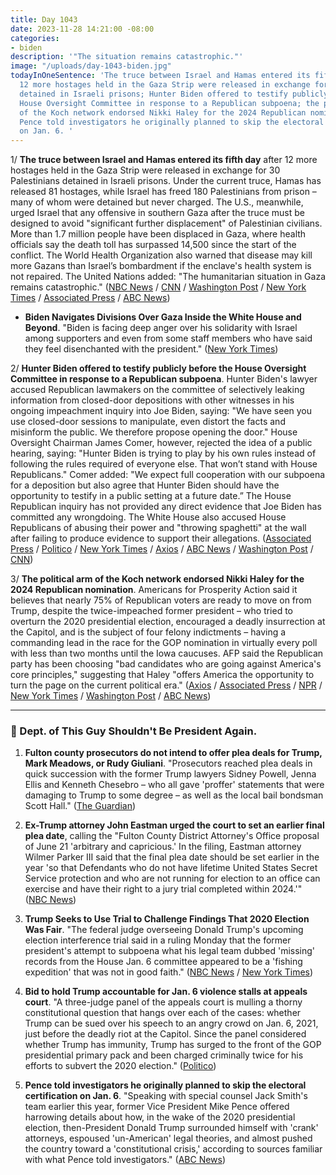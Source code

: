 ```yaml
---
title: Day 1043
date: 2023-11-28 14:21:00 -08:00
categories:
- biden
description: '"The situation remains catastrophic."'
image: "/uploads/day-1043-biden.jpg"
todayInOneSentence: 'The truce between Israel and Hamas entered its fifth day after
  12 more hostages held in the Gaza Strip were released in exchange for 30 Palestinians
  detained in Israeli prisons; Hunter Biden offered to testify publicly before the
  House Oversight Committee in response to a Republican subpoena; the political arm
  of the Koch network endorsed Nikki Haley for the 2024 Republican nomination; and
  Pence told investigators he originally planned to skip the electoral certification
  on Jan. 6. '
---
```


1/ **The truce between Israel and Hamas entered its fifth day** after 12 more hostages held in the Gaza Strip were released in exchange for 30 Palestinians detained in Israeli prisons. Under the current truce, Hamas has released 81 hostages, while Israel has freed 180 Palestinians from prison – many of whom were detained but never charged. The U.S., meanwhile, urged Israel that any offensive in southern Gaza after the truce must be designed to avoid "significant further displacement" of Palestinian civilians. More than 1.7 million people have been displaced in Gaza, where health officials say the death toll has surpassed 14,500 since the start of the conflict. The World Health Organization also warned that disease may kill more Gazans than Israel’s bombardment if the enclave's health system is not repaired. The United Nations added: "The humanitarian situation in Gaza remains catastrophic." ([NBC News](https://www.nbcnews.com/news/world/live-blog/israel-hamas-war-live-updates-rcna126940) / [CNN](https://www.cnn.com/middleeast/live-news/israel-hamas-war-gaza-news-11-28-23/index.html) / [Washington Post](https://www.washingtonpost.com/world/2023/11/28/israel-hamas-war-news-gaza-hostages-palestine/) / [New York Times](https://www.nytimes.com/live/2023/11/28/world/israel-hamas-gaza-war-news) / [Associated Press](https://apnews.com/article/israel-hamas-war-live-updates-11-28-2023-d11ff273b41ac9fcb37cf8d043e802dd) / [ABC News](https://abcnews.go.com/International/live-updates/israel-gaza-hostage-release-deal?id=105171244))

* **Biden Navigates Divisions Over Gaza Inside the White House and Beyond**. "Biden is facing deep anger over his solidarity with Israel among supporters and even from some staff members who have said they feel disenchanted with the president." ([New York Times](https://www.nytimes.com/2023/11/28/us/politics/biden-israel-hamas-divisions.html))

2/ **Hunter Biden offered to testify publicly before the House Oversight Committee in response to a Republican subpoena**. Hunter Biden's lawyer accused Republican lawmakers on the committee of selectively leaking information from closed-door depositions with other witnesses in his ongoing impeachment inquiry into Joe Biden, saying: "We have seen you use closed-door sessions to manipulate, even distort the facts and misinform the public. We therefore propose opening the door." House Oversight Chairman James Comer, however, rejected the idea of a public hearing, saying: "Hunter Biden is trying to play by his own rules instead of following the rules required of everyone else. That won’t stand with House Republicans." Comer added: "We expect full cooperation with our subpoena for a deposition but also agree that Hunter Biden should have the opportunity to testify in a public setting at a future date.” The House Republican inquiry has not provided any direct evidence that Joe Biden has committed any wrongdoing. The White House also accused House Republicans of abusing their power and "throwing spaghetti" at the wall after failing to produce evidence to support their allegations. ([Associated Press](https://apnews.com/article/hunter-biden-congress-republicans-investigation-subpoena-55f869ddca927941ee3b1659bed2214c) / [Politico](https://www.politico.com/live-updates/2023/11/28/congress/comer-shuts-down-hunter-biden-ask-00128851) / [New York Times](https://www.nytimes.com/2023/11/28/us/politics/hunter-biden-house-testify.html) / [Axios](https://www.axios.com/2023/11/28/hunter-biden-testify-house-oversight-republicans) / [ABC News](https://abcnews.go.com/Politics/hunter-biden-agrees-house-oversight-committee-public-lawyer/story?id=105204747) / [Washington Post](https://www.washingtonpost.com/politics/2023/11/28/hunter-biden-willing-public-testimony/) / [CNN](https://www.cnn.com/2023/11/28/politics/hunter-biden-house-oversight-committee/))

3/ **The political arm of the Koch network endorsed Nikki Haley for the 2024 Republican nomination**. Americans for Prosperity Action said it believes that nearly 75% of Republican voters are ready to move on from Trump, despite the twice-impeached former president – who tried to overturn the 2020 presidential election, encouraged a deadly insurrection at the Capitol, and is the subject of four felony indictments – having a commanding lead in the race for the GOP nomination in virtually every poll with less than two months until the Iowa caucuses. AFP said the Republican party has been choosing "bad candidates who are going against America's core principles," suggesting that Haley "offers America the opportunity to turn the page on the current political era." ([Axios](https://www.axios.com/2023/11/28/nikki-haley-koch-endorsement-2024-gop-primary) / [Associated Press](https://apnews.com/article/nikki-haley-koch-network-endorsement-desantis-trump-938d932aaf2b9b299c32b4d736aaade4) / [NPR](https://www.npr.org/2023/11/28/1215562976/nikki-haley-koch-brothers-iowa-new-hampshire-gop-primary) / [New York Times](https://www.nytimes.com/2023/11/28/us/politics/koch-network-nikki-haley-endorsement-trump.html) / [Washington Post](https://www.washingtonpost.com/elections/2023/11/28/koch-network-haley-president/) / [ABC News](https://abcnews.go.com/Politics/major-anti-trump-group-set-endorse-republican-rivals/story?id=105206338))

---

### 💩 Dept. of This Guy Shouldn't Be President Again.

1. **Fulton county prosecutors do not intend to offer plea deals for Trump, Mark Meadows, or Rudy Giuliani**. "Prosecutors reached plea deals in quick succession with the former Trump lawyers Sidney Powell, Jenna Ellis and Kenneth Chesebro – who all gave 'proffer' statements that were damaging to Trump to some degree – as well as the local bail bondsman Scott Hall." ([The Guardian](https://www.theguardian.com/us-news/2023/nov/28/trump-trial-georgia-no-plea-deal))

2. **Ex-Trump attorney John Eastman urged the court to set an earlier final plea date**, calling the "Fulton County District Attorney's Office proposal of June 21 'arbitrary and capricious.' In the filing, Eastman attorney Wilmer Parker III said that the final plea date should be set earlier in the year 'so that Defendants who do not have lifetime United States Secret Service protection and who are not running for election to an office can exercise and have their right to a jury trial completed within 2024.'" ([NBC News](https://www.nbcnews.com/politics/donald-trump/john-eastman-takes-digs-trump-georgia-election-case-filing-rcna126892))

3. **Trump Seeks to Use Trial to Challenge Findings That 2020 Election Was Fair**. "The federal judge overseeing Donald Trump's upcoming election interference trial said in a ruling Monday that the former president's attempt to subpoena what his legal team dubbed 'missing' records from the House Jan. 6 committee appeared to be a 'fishing expedition' that was not in good faith." ([NBC News](https://www.nbcnews.com/politics/justice-department/judge-denies-trumps-fishing-expedition-subpoena-jan-6-committee-record-rcna126894) / [New York Times](https://www.nytimes.com/2023/11/28/us/politics/trump-trial-2020-election.html))

4. **Bid to hold Trump accountable for Jan. 6 violence stalls at appeals court**. "A three-judge panel of the appeals court is mulling a thorny constitutional question that hangs over each of the cases: whether Trump can be sued over his speech to an angry crowd on Jan. 6, 2021, just before the deadly riot at the Capitol. Since the panel considered whether Trump has immunity, Trump has surged to the front of the GOP presidential primary pack and been charged criminally twice for his efforts to subvert the 2020 election." ([Politico](https://www.politico.com/news/2023/11/27/trump-immunity-appeal-00128786))

5. **Pence told investigators he originally planned to skip the electoral certification on Jan. 6**. "Speaking with special counsel Jack Smith's team earlier this year, former Vice President Mike Pence offered harrowing details about how, in the wake of the 2020 presidential election, then-President Donald Trump surrounded himself with 'crank' attorneys, espoused 'un-American' legal theories, and almost pushed the country toward a 'constitutional crisis,' according to sources familiar with what Pence told investigators." ([ABC News](https://abcnews.go.com/US/pence-told-jan-6-special-counsel-harrowing-details/story?id=105183391))